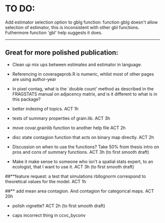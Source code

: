 # TO DO:

Add estimator selection option to gblg function: function gblg doesn't allow selection of estimator, this is inconsistent with other gbl functions. Futhermore function 'gbl' help suggests it does.

----

## Great for more polished publication:
- Clean up mix ups between estimates and estimator in language.

- Referencing in coverageprob.R is numeric, whilst most of other pages are using author-year

- In pixel contag, what is the `double count' method as described in the FRAGSTATS manual on adjacency matrix, and is it different to what is in this package? 

- better indexing of topics. ACT 1h

- tests of summary properties of grain.lib. ACT 3h

- move covar.grainlib function to another help file  ACT 2h

- disc state contagion function that acts on binary map directly. ACT 2h

- Discussion on when to use the functions? Take 50% from thesis intro on pros and cons of summary functions. ACT 3h (to first smooth draft)

- Make it make sense to someone who isn't a spatial stats expert, to an ecologist, that I want to use it. ACT 3h (to first smooth draft)

##**feature request: a test that simulations rbllognorm correspond to theoretical values for the model. ACT 1h

##** add mean area contagion. And contagion for categorical maps. ACT 20h

- polish vignette? ACT 2h (to first smooth draft)

- caps incorrect thing in ccvc_byconv

